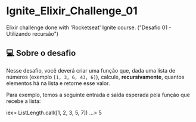 # Ignite_Elixir_Challenge_01

Elixir challenge done with 'Rocketseat' Ignite course. ("Desafio 01 - Utilizando recursão")

## 💻 Sobre o desafio

Nesse desafio, você deverá criar uma função que, dada uma lista de números (exemplo `[1, 3, 6, 43, 6]`), calcule, **recursivamente**, quantos elementos há na lista e retorne esse valor.

Para exemplo, temos a seguinte entrada e saída esperada pela função que recebe a lista:

iex> ListLength.call([1, 2, 3, 5, 7])
...> 5
